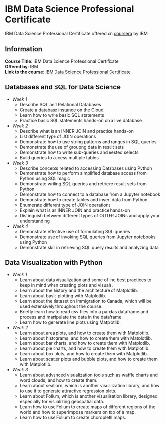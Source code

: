 # IBM Data Science Professional Certificate
IBM Data Science Professional Certificate offered on [coursera](https://www.coursera.org) by IBM

## Information
**Course Title**: IBM Data Science Professional Certificate   
**Offered by**: IBM  
**Link to the course**: [ IBM Data Science Professional Certificate](https://www.coursera.org/professional-certificates/ibm-data-science?utm_source=gg&utm_medium=sem&campaignid=2087860785&utm_campaign=10-IBM-Data-Science-ROW&utm_content=10-IBM-Data-Science-ROW&adgroupid=79675709431&device=c&keyword=ibm%20data%20science%20coursera&matchtype=b&network=g&devicemodel=&adpostion=&creativeid=375774778792&hide_mobile_promo&gclid=Cj0KCQiA0MD_BRCTARIsADXoopaf94kfDIKp8cGcQHgNmPW1iZrGCrVevMUETEFAJ9WVJvEXx_N0kbYaAqQqEALw_wcB) 

## Databases and SQL for Data Science
  + *Week 1*
    + Describe SQL and Relational Databases
    + Create a database instance on the Cloud
    + Learn how to write basic SQL statements
    + Practice basic SQL statements hands-on on a live database
  + *Week 2*
    + Describe what is an INNER JOIN and practice hands-on
    + List different type of JOIN operations
    + Demonstrate how to use string patterns and ranges in SQL queries
    + Demonstrate the use of groupng data in result sets
    + Demonstrate how to write sub-queries and nested selects
    + Build queries to access multiple tables
  + *Week 3*
    + Describe concepts related to accessing Databases using Python
    + Demonstrate how to perform simplified database access from Python using SQL magic
    + Demonstrate writing SQL queries and retrieve result sets from Python
    + Demonstrate how to connect to a database from a Jupyter notebook
    + Demonstrate how to create tables and insert data from Python
    + Enumerate different type of JOIN operations
    + Explain what is an INNER JOIN and practice hands-on
    + Distinguish between different types of OUTER JOINs and apply your understanding
  + *Week 4*
    + Demonstrate effective use of formulating SQL queries
    + Demonstrate use of invoking SQL queries from Jupyter notebooks using Python
    + Demonstrate skill in retrieving SQL query results and analyzing data
    
## Data Visualization with Python
  + *Week 1*
    + Learn about data visualization and some of the best practices to keep in mind when creating plots and visuals.
    + Learn about the history and the architecture of Matplotlib.
    + Learn about basic plotting with Matplotlib.
    + Learn about the dataset on immigration to Canada, which will be used extensively throughout the course.
    + Briefly learn how to read csv files into a pandas dataframe and process and manipulate the data in the dataframe.
    + Learn how to generate line plots using Matplotlib.
  + *Week 2*
    + Learn about area plots, and how to create them with Matplotlib.
    + Learn about histograms, and how to create them with Matplotlib.
    + Learn about bar charts, and how to create them with Matplotlib.
    + Learn about pie charts, and how to create them with Matplotlib.
    + Learn about box plots, and how to create them with Matplotlib.
    + Learn about scatter plots and bubble plots, and how to create them with Matplotlib.
  + *Week 3*
    + Learn about advanced visualization tools such as waffle charts and word clouds, and how to create them.
    + Learn about seaborn, which is another visualization library, and how to use it to generate attractive regression plots.
    + Learn about Folium, which is another visualization library, designed especially for visualizing geospatial data.
    + Learn how to use Folium to create maps of different regions of the world and how to superimpose markers on top of a map.
    + Learn how to use Folium to create choropleth maps.
  
